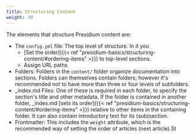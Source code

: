 ```yaml
---
title: Structuring Content
weight: 30
---
```

The elements that structure Presidium content are:
* The `config.yml` file: The top level of structure. In it you 
  * [Set the order]({{< ref "presidium-basics/structuring-content/#ordering-items" >}}) to top-level sections.
  * Assign URL paths
* Folders: Folders in the `content/` folder organize documentation into sections. Folders can themselves contain folders; however it's recommended not to have more than three or four levels of subfolders.
* _index.md Files: One of these is required in each folder, to specify the section's title and other metadata. If the folder is contained in another folder, _index.md [sets its order]({{< ref "presidium-basics/structuring-content/#ordering-items" >}}) relative to other items in the containing folder. It can also contain introductory text for its (sub)section.
* Frontmatter: This includes the `weight` attribute, which is the recommended way of setting the order of articles (next article).St